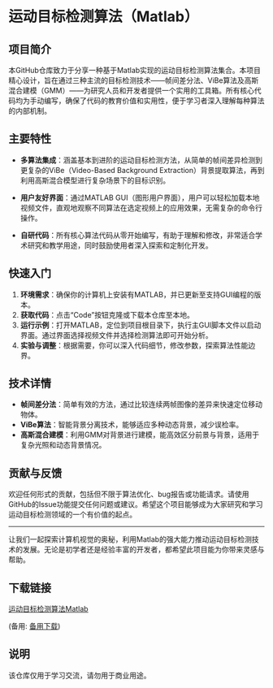 # 运动目标检测算法（Matlab）

## 项目简介

本GitHub仓库致力于分享一种基于Matlab实现的运动目标检测算法集合。本项目精心设计，旨在通过三种主流的目标检测技术——帧间差分法、ViBe算法及高斯混合建模（GMM）——为研究人员和开发者提供一个实用的工具箱。所有核心代码均为手动编写，确保了代码的教育价值和实用性，便于学习者深入理解每种算法的内部机制。

## 主要特性

- **多算法集成**：涵盖基本到进阶的运动目标检测方法，从简单的帧间差异检测到更复杂的ViBe（Video-Based Background Extraction）背景提取算法，再到利用高斯混合模型进行复杂场景下的目标识别。
  
- **用户友好界面**：通过MATLAB GUI（图形用户界面），用户可以轻松加载本地视频文件，直观地观察不同算法在选定视频上的应用效果，无需复杂的命令行操作。

- **自研代码**：所有核心算法代码从零开始编写，有助于理解和修改，非常适合学术研究和教学用途，同时鼓励使用者深入探索和定制化开发。

## 快速入门

1. **环境需求**：确保你的计算机上安装有MATLAB，并已更新至支持GUI编程的版本。
2. **获取代码**：点击“Code”按钮克隆或下载本仓库至本地。
3. **运行示例**：打开MATLAB，定位到项目根目录下，执行主GUI脚本文件以启动界面。通过界面选择视频文件并选择检测算法即可开始分析。
4. **实验与调整**：根据需要，你可以深入代码细节，修改参数，探索算法性能边界。

## 技术详情

- **帧间差分法**：简单有效的方法，通过比较连续两帧图像的差异来快速定位移动物体。
- **ViBe算法**：智能背景分离技术，能够适应多种动态背景，减少误检率。
- **高斯混合建模**：利用GMM对背景进行建模，能高效区分前景与背景，适用于复杂光照和动态背景情况。

## 贡献与反馈

欢迎任何形式的贡献，包括但不限于算法优化、bug报告或功能请求。请使用GitHub的Issue功能提交任何问题或建议。希望这个项目能够成为大家研究和学习运动目标检测领域的一个有价值的起点。

---

让我们一起探索计算机视觉的奥秘，利用Matlab的强大能力推动运动目标检测技术的发展。无论是初学者还是经验丰富的开发者，都希望此项目能为你带来灵感与帮助。

## 下载链接
[运动目标检测算法Matlab]() 

(备用: [备用下载](https://pan.baidu.com/s/19h429Au2d4LAZEfXfhro6Q?pwd=1234))

## 说明

该仓库仅用于学习交流，请勿用于商业用途。
